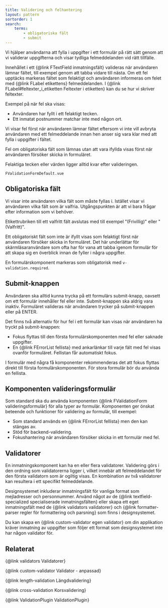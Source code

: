 ```yaml
---
title: Validering och felhantering
layout: pattern
sortorder: 1
search:
    terms:
        - obligatoriska fält
        - submit
---
```


Vi hjälper användarna att fylla i uppgifter i ett formulär på rätt sätt genom att vi validerar uppgifterna och visar tydliga felmeddelanden vid rätt tillfälle.

Innehållet i ett {@link FTextField inmatningsfält} valideras när användaren lämnar fältet, till exempel genom att tabba vidare till nästa.
Om ett fel upptäcks markeras fältet som felaktigt och användaren informeras om felet med {@link FLabel etikettens} felmeddelanden.
I {@link FLabel#feltexter_i_etiketten Feltexter i etiketten} kan du se hur vi skriver feltexter.

Exempel på när fel ska visas:

- Användaren har fyllt i ett felaktigt tecken.
- Ett inmatat postnummer matchar inte med någon ort.

Vi visar fel först när användaren lämnar fältet eftersom vi inte vill avbryta användaren med ett felmeddelande innan hen anser sig vara klar med att fylla i uppgifter i fältet.

Fel om obligatoriska fält som lämnas utan att vara ifyllda visas först när användaren försöker skicka in formuläret.

Felaktiga tecken eller värden ligger alltid kvar efter valideringen.

```import
FValidationFormDefault.vue
```

## Obligatoriska fält

Vi visar inte användaren vilka fält som måste fyllas i.
Istället visar vi användaren vilka fält som är valfria.
Utgångspunkten är att vi bara frågar efter information som vi behöver.

Etikettrubriken till ett valfritt fält avslutas med till exempel "(Frivillig)" eller "(Valfritt)".

Ett obligatoriskt fält som inte är ifyllt visas som felaktigt först när användaren försöker skicka in formuläret.
Det här underlättar för skärmläsaranvändare som ofta har för vana att tabba igenom formulär för att skapa sig en överblick innan de fyller i några uppgifter.

En formulärskomponent markeras som obligatorisk med `v-validation.required`.

## Submit-knappen

Användaren ska alltid kunna trycka på ett formulärs submit-knapp, oavsett om ett formulär innehåller fel eller inte.
Submit-knappen ska aldrig vara inaktiv.
Formuläret valideras när användaren trycker på submit-knappen eller på ENTER.

Det finns två alternativ för hur fel i ett formulär kan visas när användaren ha tryckt på submit-knappen:

- Fokus flyttas till den första formulärskomponenten med fel eller saknade uppgifter.
- En {@link FErrorList fellista} med ankarlänkar till varje fält med fel visas ovanför formuläret. Fellistan får automatiskt fokus.

I formulär med några få komponenter rekommenderas det att fokus flyttas direkt till första formulärskomponenten.
För stora formulär bör du använda en fellista.

## Komponenten valideringsformulär

Som standard ska du använda komponenten {@link FValidationForm valideringsformulär} för alla typer av formulär.
Komponenten ger önskat beteende och funktioner för validering av formulär, till exempel:

- Som standard används en {@link FErrorList fellista} men den kan stängas av.
- Stöd för backend-validering.
- Fokushantering när användaren försöker skicka in ett formulär med fel.

## Validatorer

En inmatningskomponent kan ha en eller flera validatorer.
Validering görs i den ordning som validatorerna ligger i, vilket innebär att felmeddelandet för den första validatorn som är ogiltig visas.
En kombination av två validatorer kan resultera i ett specifikt felmeddelande.

Designsystemet inkluderar inmatningsfält för vanliga format som mejladresser och personnummer.
Använd något av de {@link textfield-specialized specialiserade inmatningsfälten} eller skapa ett eget inmatningsfält med de {@link validators validatorer} och {@link formatter-parser regler för formattering och parsning} som finns i designsystemet.

Du kan skapa en {@link custom-validator egen validator} om din applikation kräver inmatning av uppgifter som följer ett format som designsystemet inte har någon validator för.

## Relaterat

{@link validators Validatorer}

{@link custom-validator Validator - anpassad}

{@link length-validation Längdvalidering}

{@link cross-validation Korsvalidering}

{@link ValidationPlugin ValidationPlugin}
